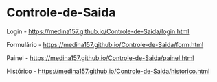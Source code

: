 # Controle-de-Saida

Login - https://medina157.github.io/Controle-de-Saida/login.html

Formulário - https://medina157.github.io/Controle-de-Saida/form.html

Painel - https://medina157.github.io/Controle-de-Saida/painel.html

Histórico - https://medina157.github.io/Controle-de-Saida/historico.html
